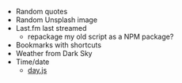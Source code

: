 - Random quotes
- Random Unsplash image
- Last.fm last streamed
	- repackage my old script as a NPM package?
- Bookmarks with shortcuts
- Weather from Dark Sky
- Time/date
	- [day.js](https://github.com/iamkun/dayjs)
